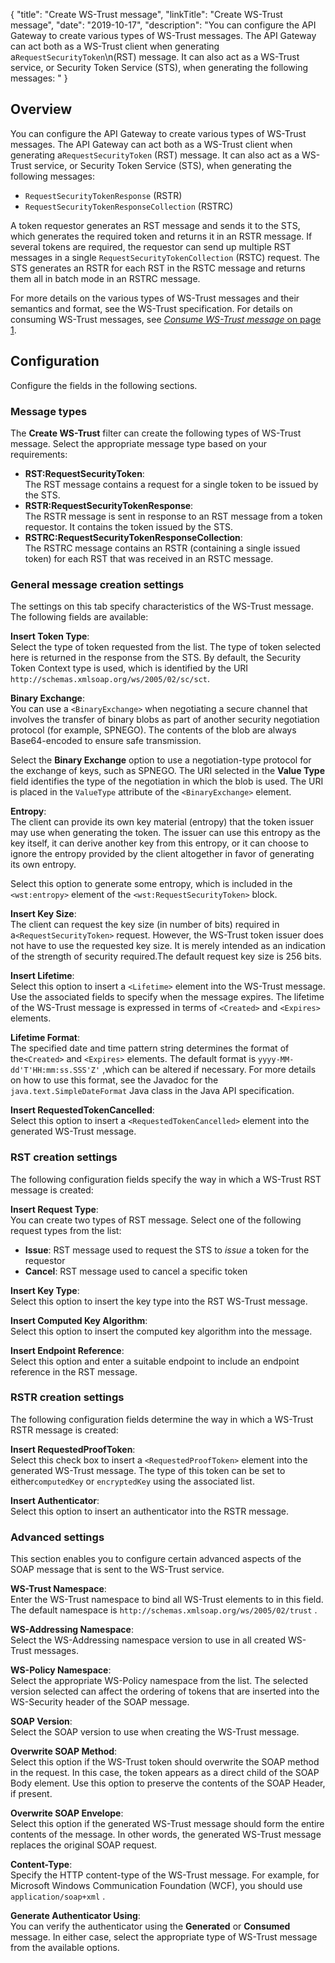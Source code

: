 {
"title": "Create WS-Trust message",
"linkTitle": "Create WS-Trust message",
"date": "2019-10-17",
"description": "You can configure the API Gateway to create various types of WS-Trust messages. The API Gateway can act both as a WS-Trust client when generating a`RequestSecurityToken`\\n(RST) message. It can also act as a WS-Trust service, or Security Token Service (STS), when generating the following messages: "
}
﻿
<div id="p_wstrust_create_overview">

Overview
--------

You can configure the API Gateway to create various types of WS-Trust messages. The API Gateway can act both as a WS-Trust client when generating a`RequestSecurityToken`
(RST) message. It can also act as a WS-Trust service, or Security Token Service (STS), when generating the following messages:

-   `RequestSecurityTokenResponse`
    (RSTR)
-   `RequestSecurityTokenResponseCollection`
    (RSTRC)

A token requestor generates an RST message and sends it to the STS, which generates the required token and returns it in an RSTR message. If several tokens are required, the requestor can send up multiple RST messages in a single `RequestSecurityTokenCollection`
(RSTC) request. The STS generates an RSTR for each RST in the RSTC message and returns them all in batch mode in an RSTRC message.

For more details on the various types of WS-Trust messages and their semantics and format, see the WS-Trust specification. For details on consuming WS-Trust messages, see [*Consume WS-Trust message* on page 1](wstrust_consume.htm).

</div>

<div id="p_wstrust_create_config">

Configuration
-------------

Configure the fields in the following sections.

<div id="p_wstrust_create_msg_type">

### Message types

The **Create WS-Trust**
filter can create the following types of WS-Trust message. Select the appropriate message type based on your requirements:

-   **RST:RequestSecurityToken**:\
    The RST message contains a request for a single token to be issued by the STS.
-   **RSTR:RequestSecurityTokenResponse**:\
    The RSTR message is sent in response to an RST message from a token requestor. It contains the token issued by the STS.
-   **RSTRC:RequestSecurityTokenResponseCollection**:\
    The RSTRC message contains an RSTR (containing a single issued token) for each RST that was received in an RSTC message.

</div>

<div id="p_wstrust_create_msg_creation">

### General message creation settings

The settings on this tab specify characteristics of the WS-Trust message. The following fields are available:

**Insert Token Type**:\
Select the type of token requested from the list. The type of token selected here is returned in the response from the STS. By default, the Security Token Context type is used, which is identified by the URI `http://schemas.xmlsoap.org/ws/2005/02/sc/sct`.

**Binary Exchange**:\
You can use a `<BinaryExchange>`
when negotiating a secure channel that involves the transfer of binary blobs as part of another security negotiation protocol (for example, SPNEGO). The contents of the blob are always Base64-encoded to ensure safe transmission.

Select the **Binary Exchange**
option to use a negotiation-type protocol for the exchange of keys, such as SPNEGO. The URI selected in the **Value Type**
field identifies the type of the negotiation in which the blob is used. The URI is placed in the `ValueType`
attribute of the `<BinaryExchange>`
element.

**Entropy**:\
The client can provide its own key material (entropy) that the token issuer may use when generating the token. The issuer can use this entropy as the key itself, it can derive another key from this entropy, or it can choose to ignore the entropy provided by the client altogether in favor of generating its own entropy.

Select this option to generate some entropy, which is included in the `<wst:entropy>`
element of the `<wst:RequestSecurityToken>`
block.

**Insert Key Size**:\
The client can request the key size (in number of bits) required in a`<RequestSecurityToken>`
request. However, the WS-Trust token issuer does not have to use the requested key size. It is merely intended as an indication of the strength of security required.The default request key size is 256 bits.

**Insert Lifetime**:\
Select this option to insert a `<Lifetime>`
element into the WS-Trust message. Use the associated fields to specify when the message expires. The lifetime of the WS-Trust message is expressed in terms of `<Created>`
and `<Expires>`
elements.

**Lifetime Format**:\
The specified date and time pattern string determines the format of the`<Created>`
and `<Expires>`
elements. The default format is `yyyy-MM-dd'T'HH:mm:ss.SSS'Z'`
,which can be altered if necessary. For more details on how to use this format, see the Javadoc for the `java.text.SimpleDateFormat`
Java class in the Java API specification.

**Insert RequestedTokenCancelled**:\
Select this option to insert a `<RequestedTokenCancelled>`
element into the generated WS-Trust message.

</div>

<div id="p_wstrust_create_rst">

### RST creation settings

The following configuration fields specify the way in which a WS-Trust RST message is created:

**Insert Request Type**:\
You can create two types of RST message. Select one of the following request types from the list:

-   **Issue**: RST message used to request the STS to *issue*
    a token for the requestor
-   **Cancel**: RST message used to cancel a specific token

**Insert Key Type**:\
Select this option to insert the key type into the RST WS-Trust message.

**Insert Computed Key Algorithm**:\
Select this option to insert the computed key algorithm into the message.

**Insert Endpoint Reference**:\
Select this option and enter a suitable endpoint to include an endpoint reference in the RST message.

</div>

<div id="p_wstrust_create_rstr">

### RSTR creation settings

The following configuration fields determine the way in which a WS-Trust RSTR message is created:

**Insert RequestedProofToken**:\
Select this check box to insert a `<RequestedProofToken>`
element into the generated WS-Trust message. The type of this token can be set to either`computedKey`
or `encryptedKey`
using the associated list.

**Insert Authenticator**:\
Select this option to insert an authenticator into the RSTR message.

</div>

<div id="p_wstrust_create_adv">

### Advanced settings

This section enables you to configure certain advanced aspects of the SOAP message that is sent to the WS-Trust service.

**WS-Trust Namespace**:\
Enter the WS-Trust namespace to bind all WS-Trust elements to in this field. The default namespace is `http://schemas.xmlsoap.org/ws/2005/02/trust`
.

**WS-Addressing Namespace**:\
Select the WS-Addressing namespace version to use in all created WS-Trust messages.

**WS-Policy Namespace**:\
Select the appropriate WS-Policy namespace from the list. The selected version selected can affect the ordering of tokens that are inserted into the WS-Security header of the SOAP message.

**SOAP Version**:\
Select the SOAP version to use when creating the WS-Trust message.

**Overwrite SOAP Method**:\
Select this option if the WS-Trust token should overwrite the SOAP method in the request. In this case, the token appears as a direct child of the SOAP Body element. Use this option to preserve the contents of the SOAP Header, if present.

**Overwrite SOAP Envelope**:\
Select this option if the generated WS-Trust message should form the entire contents of the message. In other words, the generated WS-Trust message replaces the original SOAP request.

**Content-Type**:\
Specify the HTTP content-type of the WS-Trust message. For example, for Microsoft Windows Communication Foundation (WCF), you should use `application/soap+xml`
.

**Generate Authenticator Using**:\
You can verify the authenticator using the **Generated**
or **Consumed**
message. In either case, select the appropriate type of WS-Trust message from the available options.

</div>

</div>
